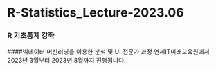 # R-Statistics_Lecture-2023.06

### R 기초통계 강좌

####빅데이터 머신러닝을 이용한 분석 및 UI 전문가 과정
연세IT미래교육원에서 2023년 3월부터 2023년 8월까지 진행됩니다.
